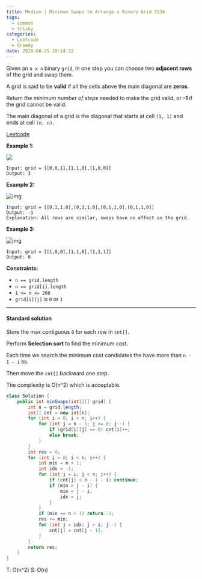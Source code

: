 ```yaml
---
title: Medium | Minimum Swaps to Arrange a Binary Grid 1536
tags:
  - common
  - tricky
categories:
  - Leetcode
  - Greedy
date: 2020-08-25 10:14:22
---
```


Given an `n x n` binary `grid`, in one step you can choose two **adjacent rows** of the grid and swap them.

A grid is said to be **valid** if all the cells above the main diagonal are **zeros**.

Return *the minimum number of steps* needed to make the grid valid, or **-1** if the grid cannot be valid.

The main diagonal of a grid is the diagonal that starts at cell `(1, 1)` and ends at cell `(n, n)`.

[Leetcode](https://leetcode.com/problems/minimum-swaps-to-arrange-a-binary-grid/)

<!--more-->

**Example 1:**

![](https://assets.leetcode.com/uploads/2020/07/28/fw.jpg)

```
Input: grid = [[0,0,1],[1,1,0],[1,0,0]]
Output: 3
```

**Example 2:**

![img](https://assets.leetcode.com/uploads/2020/07/16/e2.jpg)

```
Input: grid = [[0,1,1,0],[0,1,1,0],[0,1,1,0],[0,1,1,0]]
Output: -1
Explanation: All rows are similar, swaps have no effect on the grid.
```

**Example 3:**

![img](https://assets.leetcode.com/uploads/2020/07/16/e3.jpg)

```
Input: grid = [[1,0,0],[1,1,0],[1,1,1]]
Output: 0
```

**Constraints:**

- `n == grid.length`
- `n == grid[i].length`
- `1 <= n <= 200`
- `grid[i][j]` is `0` or `1`

---

#### Standard solution  

Store the max contiguous `0` for each row in `cnt[]`.

Perform **Selection sort** to find the minimum cost.

Each time we search the minimum cost candidates the have more than `n - 1 - i` `0`s.

Then move the `cnt[]` backward one step.

The complexity is O(n^2) which is acceptable.

```java
class Solution {
    public int minSwaps(int[][] grid) {
        int n = grid.length;
        int[] cnt = new int[n];
        for (int i = 0; i < n; i++) {
            for (int j = n - 1; j >= 0; j--) {
                if (grid[i][j] == 0) cnt[i]++;
                else break;
            }
        }
        int res = 0;
        for (int i = 0; i < n; i++) {
            int min = n + 1;
            int idx = -1;
            for (int j = i; j < n; j++) {
                if (cnt[j] < n - 1 - i) continue;
                if (min > j - i) {
                    min = j - i;
                    idx = j;
                }
            }
            if (min == n + 1) return -1;
            res += min;
            for (int j = idx; j > i; j--) {
                cnt[j] = cnt[j - 1];
            }
        }
        return res;
    }
}
```

T: O(n^2)			S: O(n)

